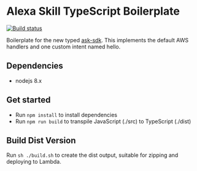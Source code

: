 # Alexa Skill TypeScript Boilerplate

[![Build status](https://ci.appveyor.com/api/projects/status/w1bto7x1lhvn7bet?svg=true)](https://ci.appveyor.com/project/martinabrahams/alexa-ask-sdk-typescript-boilerplate)

Boilerplate for the new typed [ask-sdk](https://github.com/alexa/alexa-skills-kit-sdk-for-nodejs/tree/2.0.x/ask-sdk). This implements the default AWS handlers and one custom intent named hello.


## Dependencies

- nodejs 8.x

## Get started

- Run `npm install` to install dependencies
- Run `npm run build` to transpile JavaScript (./src) to TypeScript (./dist)

## Build Dist Version

Run `sh ./build.sh` to create the dist output, suitable for zipping and deploying to Lambda.